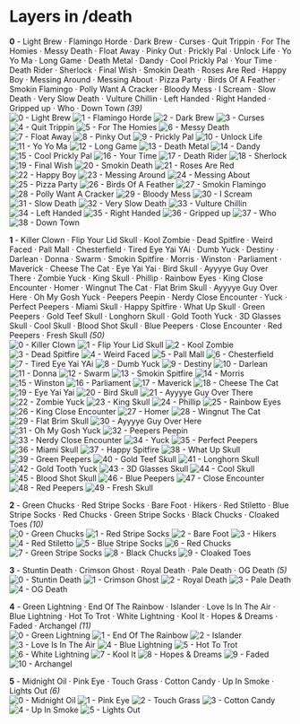 # Layers in /death

**0** -  Light Brew · Flamingo Horde · Dark Brew · Curses · Quit Trippin · For The Homies · Messy Death · Float Away · Pinky Out · Prickly Pal · Unlock Life · Yo Yo Ma · Long Game · Death Metal · Dandy · Cool Prickly Pal · Your Time · Death Rider · Sherlock · Final Wish · Smokin Death · Roses Are Red · Happy Boy · Messing Around · Messing About · Pizza Party · Birds Of A Feather · Smokin Flamingo · Polly Want A Cracker · Bloody Mess · I Scream · Slow Death · Very Slow Death · Vulture Chillin · Left Handed · Right Handed · Gripped up · Who · Down Town  _(39)_ <br>
![](0_0.png "0 - Light Brew") 
![](0_1.png "1 - Flamingo Horde") 
![](0_2.png "2 - Dark Brew") 
![](0_3.png "3 - Curses") 
![](0_4.png "4 - Quit Trippin") 
![](0_5.png "5 - For The Homies") 
![](0_6.png "6 - Messy Death") 
![](0_7.png "7 - Float Away") 
![](0_8.png "8 - Pinky Out") 
![](0_9.png "9 - Prickly Pal") 
![](0_10.png "10 - Unlock Life") 
![](0_11.png "11 - Yo Yo Ma") 
![](0_12.png "12 - Long Game") 
![](0_13.png "13 - Death Metal") 
![](0_14.png "14 - Dandy") 
![](0_15.png "15 - Cool Prickly Pal") 
![](0_16.png "16 - Your Time") 
![](0_17.png "17 - Death Rider") 
![](0_18.png "18 - Sherlock") 
![](0_19.png "19 - Final Wish") 
![](0_20.png "20 - Smokin Death") 
![](0_21.png "21 - Roses Are Red") 
![](0_22.png "22 - Happy Boy") 
![](0_23.png "23 - Messing Around") 
![](0_24.png "24 - Messing About") 
![](0_25.png "25 - Pizza Party") 
![](0_26.png "26 - Birds Of A Feather") 
![](0_27.png "27 - Smokin Flamingo") 
![](0_28.png "28 - Polly Want A Cracker") 
![](0_29.png "29 - Bloody Mess") 
![](0_30.png "30 - I Scream") 
![](0_31.png "31 - Slow Death") 
![](0_32.png "32 - Very Slow Death") 
![](0_33.png "33 - Vulture Chillin") 
![](0_34.png "34 - Left Handed") 
![](0_35.png "35 - Right Handed") 
![](0_36.png "36 - Gripped up") 
![](0_37.png "37 - Who") 
![](0_38.png "38 - Down Town") 


**1** -  Killer Clown · Flip Your Lid Skull · Kool Zombie · Dead Spitfire · Weird Faced · Pall Mall · Chesterfield · Tired Eye Yai YAi · Dumb Yuck · Destiny · Darlean · Donna · Swarm · Smokin Spitfire · Morris · Winston · Parliament · Maverick · Cheese The Cat · Eye Yai Yai · Bird Skull · Ayyyye Guy Over There · Zombie Yuck · King Skull · Phillip · Rainbow Eyes · King Close Encounter · Homer · Wingnut The Cat · Flat Brim Skull · Ayyyye Guy Over Here · Oh My Gosh Yuck · Peepers Peepin · Nerdy Close Encounter · Yuck · Perfect Peepers · Miami Skull · Happy Spitfire · What Up Skull · Green Peepers · Gold Teef Skull · Longhorn Skull · Gold Tooth Yuck · 3D Glasses Skull · Cool Skull · Blood Shot Skull · Blue Peepers · Close Encounter · Red Peepers · Fresh Skull  _(50)_ <br>
![](1_0.png "0 - Killer Clown") 
![](1_1.png "1 - Flip Your Lid Skull") 
![](1_2.png "2 - Kool Zombie") 
![](1_3.png "3 - Dead Spitfire") 
![](1_4.png "4 - Weird Faced") 
![](1_5.png "5 - Pall Mall") 
![](1_6.png "6 - Chesterfield") 
![](1_7.png "7 - Tired Eye Yai YAi") 
![](1_8.png "8 - Dumb Yuck") 
![](1_9.png "9 - Destiny") 
![](1_10.png "10 - Darlean") 
![](1_11.png "11 - Donna") 
![](1_12.png "12 - Swarm") 
![](1_13.png "13 - Smokin Spitfire") 
![](1_14.png "14 - Morris") 
![](1_15.png "15 - Winston") 
![](1_16.png "16 - Parliament") 
![](1_17.png "17 - Maverick") 
![](1_18.png "18 - Cheese The Cat") 
![](1_19.png "19 - Eye Yai Yai") 
![](1_20.png "20 - Bird Skull") 
![](1_21.png "21 - Ayyyye Guy Over There") 
![](1_22.png "22 - Zombie Yuck") 
![](1_23.png "23 - King Skull") 
![](1_24.png "24 - Phillip") 
![](1_25.png "25 - Rainbow Eyes") 
![](1_26.png "26 - King Close Encounter") 
![](1_27.png "27 - Homer") 
![](1_28.png "28 - Wingnut The Cat") 
![](1_29.png "29 - Flat Brim Skull") 
![](1_30.png "30 - Ayyyye Guy Over Here") 
![](1_31.png "31 - Oh My Gosh Yuck") 
![](1_32.png "32 - Peepers Peepin") 
![](1_33.png "33 - Nerdy Close Encounter") 
![](1_34.png "34 - Yuck") 
![](1_35.png "35 - Perfect Peepers") 
![](1_36.png "36 - Miami Skull") 
![](1_37.png "37 - Happy Spitfire") 
![](1_38.png "38 - What Up Skull") 
![](1_39.png "39 - Green Peepers") 
![](1_40.png "40 - Gold Teef Skull") 
![](1_41.png "41 - Longhorn Skull") 
![](1_42.png "42 - Gold Tooth Yuck") 
![](1_43.png "43 - 3D Glasses Skull") 
![](1_44.png "44 - Cool Skull") 
![](1_45.png "45 - Blood Shot Skull") 
![](1_46.png "46 - Blue Peepers") 
![](1_47.png "47 - Close Encounter") 
![](1_48.png "48 - Red Peepers") 
![](1_49.png "49 - Fresh Skull") 


**2** -  Green Chucks · Red Stripe Socks · Bare Foot · Hikers · Red Stiletto · Blue Stripe Socks · Red Chucks · Green Stripe Socks · Black Chucks · Cloaked Toes  _(10)_ <br>
![](2_0.png "0 - Green Chucks") 
![](2_1.png "1 - Red Stripe Socks") 
![](2_2.png "2 - Bare Foot") 
![](2_3.png "3 - Hikers") 
![](2_4.png "4 - Red Stiletto") 
![](2_5.png "5 - Blue Stripe Socks") 
![](2_6.png "6 - Red Chucks") 
![](2_7.png "7 - Green Stripe Socks") 
![](2_8.png "8 - Black Chucks") 
![](2_9.png "9 - Cloaked Toes") 


**3** -  Stuntin Death · Crimson Ghost · Royal Death · Pale Death · OG Death  _(5)_ <br>
![](3_0.png "0 - Stuntin Death") 
![](3_1.png "1 - Crimson Ghost") 
![](3_2.png "2 - Royal Death") 
![](3_3.png "3 - Pale Death") 
![](3_4.png "4 - OG Death") 


**4** -  Green Lightning · End Of The Rainbow · Islander · Love Is In The Air · Blue Lightning · Hot To Trot · White Lightning · Kool It · Hopes & Dreams · Faded · Archangel  _(11)_ <br>
![](4_0.png "0 - Green Lightning") 
![](4_1.png "1 - End Of The Rainbow") 
![](4_2.png "2 - Islander") 
![](4_3.png "3 - Love Is In The Air") 
![](4_4.png "4 - Blue Lightning") 
![](4_5.png "5 - Hot To Trot") 
![](4_6.png "6 - White Lightning") 
![](4_7.png "7 - Kool It") 
![](4_8.png "8 - Hopes & Dreams") 
![](4_9.png "9 - Faded") 
![](4_10.png "10 - Archangel") 


**5** -  Midnight Oil · Pink Eye · Touch Grass · Cotton Candy · Up In Smoke · Lights Out  _(6)_ <br>
![](5_0.png "0 - Midnight Oil") 
![](5_1.png "1 - Pink Eye") 
![](5_2.png "2 - Touch Grass") 
![](5_3.png "3 - Cotton Candy") 
![](5_4.png "4 - Up In Smoke") 
![](5_5.png "5 - Lights Out") 


